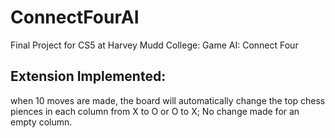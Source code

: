 # ConnectFourAI

Final Project for CS5 at Harvey Mudd College: Game AI: Connect Four

## Extension Implemented:

when 10 moves are made, the board will automatically change the top chess piences in each column from X to O or O to X;
No change made for an empty column.
